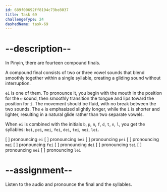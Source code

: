 ```yaml
---
id: 689f00692ff8194c73be8037
title: Task 69
challengeType: 24
dashedName: task-69
---
```


<!--SPEAKING-->

<!-- (Audio) A: ei, bei, pei, mei, fei, dei, tei, nei, lei -->

# --description--

In Pinyin, there are fourteen compound finals.

A compound final consists of two or three vowel sounds that blend smoothly together within a single syllable, creating a gliding sound without interruption.

`ei` is one of them. To pronounce it, you begin with the mouth in the position for the `e` sound, then smoothly transition the tongue and lips toward the position for `i`. The movement should be fluid, with no break between the two sounds. The `e` is emphasized slightly longer, while the `i` is shorter and lighter, resulting in a natural glide rather than two separate vowels.

When `ei` is combined with the initials `b`, `p`, `m`, `f`, `d`, `t`, `n`, `l`, you get the syllables: `bei`, `pei`, `mei`, `fei`, `dei`, `tei`, `nei`, `lei`.

[ ] pronouncing `ei`
[ ] pronouncing `bei`
[ ] pronouncing `pei`
[ ] pronouncing `mei`
[ ] pronouncing `fei`
[ ] pronouncing `dei`
[ ] pronouncing `tei`
[ ] pronouncing `nei`
[ ] pronouncing `lei`

# --assignment--

Listen to the audio and pronounce the final and the syllables.
